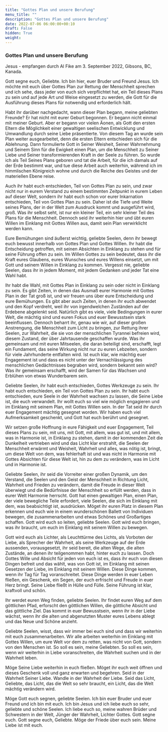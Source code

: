 ```yaml
---
title: "Gottes Plan und unsere Berufung"
menu_title: ""
description: "Gottes Plan und unsere Berufung"
date: 2022-07-06 06:00:00+00:10
draft: False
hidden: True
weight:
---
```

### Gottes Plan und unsere Berufung

Jesus - empfangen durch Al Fike am 3. September 2022, Gibsons, BC, Kanada.

Gott segne euch, Geliebte. Ich bin hier, euer Bruder und Freund Jesus. Ich möchte mit euch über Gottes Plan zur Rettung der Menschheit sprechen und ich sehe, dass jeder von euch sich verpflichtet hat, ein Teil dieses Plans zu sein und auf jede Art und Weise eingesetzt zu werden, die Gott für die Ausführung dieses Plans für notwendig und erforderlich hält.

Habt ihr darüber nachgedacht, wann dieser Plan begann, meine geliebten Freunde? Er hat nicht mit eurer Geburt begonnen. Er begann nicht einmal mit meiner Geburt. Aber er begann vor vielen Äonen, als Gott den ersten Eltern die Möglichkeit einer gewaltigen seelischen Entwicklung und Umwandlung durch seine Liebe präsentierte. Von diesem Tag an wurde sein Plan weiter ausgearbeitet, denn die ersten Eltern entschieden sich für die Ablehnung. Dann formulierte Gott in Seiner Weisheit, Seiner Wahrnehmung und Seinem Sinn für die Ewigkeit einen Plan, um die Menschheit zu Seiner Liebe und Seiner transformierenden Kraft in der Seele zu führen. So wurde ich als Teil Seines Plans geboren und tat die Arbeit, für die ich damals auf der Erde bestimmt war, und tue diese Arbeit auch weiterhin, während ich im himmlischen Königreich wohne und durch die Reiche des Geistes und der materiellen Ebene reise.

Auch ihr habt euch entschieden, Teil von Gottes Plan zu sein, und zwar nicht nur in eurem Verstand zu einem bestimmten Zeitpunkt in eurem Leben auf dieser Welt, sondern ihr habt euch schon vor eurer Inkarnation entschieden, Teil von Gottes Plan zu sein. Daher ist die Tiefe und Weite seines Plans, der in der Welt zum Ausdruck kommt und ausgeführt wird, groß. Was ihr selbst seht, ist nur ein kleiner Teil, ein sehr kleiner Teil des Plans für die Menschheit. Dennoch seid ihr weiterhin hier und übt euren Willen im Einklang mit Gottes Willen aus, damit sein Plan verwirklicht werden kann.

Eure Bemühungen sind äußerst wichtig, geliebte Seelen, denn ihr bewegt euch bewusst innerhalb von Gottes Plan und Gottes Willen. Ihr habt die Entscheidung getroffen, mit seinen Absichten in Einklang zu stehen und für seine Führung offen zu sein. Im Willen Gottes zu sein bedeutet, dass ihr die Kraft eures Glaubens, eures Wunsches und eures Willens einsetzt, um mit Gott und seinem Willen in Einklang zu kommen. Vergesst nie, geliebte Seelen, dass ihr in jedem Moment, mit jedem Gedanken und jeder Tat eine Wahl habt. 

Ihr habt die Wahl, mit Gottes Plan in Einklang zu sein oder nicht in Einklang zu sein. Es gibt Zeiten, in denen das Ausmaß eurer Harmonie mit Gottes Plan in der Tat groß ist, und wir freuen uns über eure Entscheidung und eure Bemühungen. Es gibt aber auch Zeiten, in denen ihr euch abwendet und den Kopf verdreht, weil ihr von irgendwelchen Zuständen auf der Erdebene abgelenkt seid. Natürlich gibt es viele, viele Bedingungen in eurer Welt, die mächtig sind und euren Fokus und euer Bewusstsein stark beeinflussen. Dennoch beharrt ihr, genau wie wir, auf dieser großen Anstrengung, die Menschheit zum Licht zu bringen, zur Rettung ihrer Seelen, zur Wahrheit, die sie von der menschlichen Tyrannei befreien wird, diesem Zustand, der über Jahrtausende geschaffen wurde. Was ihr gemeinsam und mit euren Mitseelen, die daran beteiligt sind, erschafft, legt ein Fundament, das seine Wirkung nicht nur zu euren Lebzeiten, sondern für viele Jahrhunderte entfalten wird. Ist euch klar, wie mächtig euer Engagement ist und dass es nicht unter der Vernachlässigung des menschlichen Gedächtnisses begraben wird, sondern bekannt sein wird? Was ihr gemeinsam erschafft, wird der Samen für das Wachsen und Erblühen von etwas Wunderbarem sein.

Geliebte Seelen, ihr habt euch entschieden, Gottes Werkzeuge zu sein. Ihr habt euch entschieden, ein Teil von Gottes Plan zu sein. Ihr habt euch entschieden, eure Seele in der Wahrheit wachsen zu lassen, die Seine Liebe ist, die euch verwandelt. Ihr wollt euch so viel wie möglich engagieren und im Einklang mit seinem Plan, mit Gottes Willen sein. In der Tat seid ihr durch euer Engagement mächtig gesegnet worden. Wir haben euch viel Aufmerksamkeit geschenkt, und Gott hat euch berührt und gesegnet. 

Wir setzen große Hoffnung in eure Fähigkeit und euer Engagement, Teil dieses Plans zu sein, mit uns, mit Gott, mit allem, was gut ist, und mit allem, was in Harmonie ist, in Einklang zu stehen, damit in der kommenden Zeit die Dunkelheit vertrieben wird und das Licht klar erstrahlt, die Seelen der Menschheit erwärmt und Weisheit, Wahrheit und alles, was nötig ist, bringt, um diese Welt von dem, was fehlerhaft ist und was nicht in Harmonie mit Gottes Absichten für diese Welt ist, hin zu dem zu verändern, was im Licht und in Harmonie ist.

Geliebte Seelen, ihr seid die Vorreiter einer großen Dynamik, um den Verstand, die Seelen und den Geist der Menschheit in Richtung Licht, Wahrheit und Frieden zu verändern, damit die Freude in dieser Welt überwiegt und die Bedürfnisse der Menschheit so erfüllt werden, dass in eurer Welt Harmonie herrscht. Gott hat einen gewaltigen Plan, einen Plan, der viele bewegliche Teile erfordert, viele Seelen, die sich im Einklang mit dem, was beabsichtigt ist, ausdrücken. Möget ihr euren Platz in diesem Plan erkennen und euch wie in einem wunderschönen Ballett von Individuen bewegen, die zusammenarbeiten und etwas Schönes und Großartiges schaffen. Gott wird euch so leiten, geliebte Seelen. Gott wird euch bringen, was ihr braucht, um euch im Einklang mit seinem Willen zu bewegen. 

Gott wird euch als Lichter, als Leuchttürme des Lichts, als Vorboten der Liebe, als Sprecher der Wahrheit, als seine Werkzeuge auf der Erde aussenden, vorausgesetzt, ihr seid bereit, die alten Wege, die alten Zustände, an denen ihr teilgenommen habt, hinter euch zu lassen. Doch Gottes Wille und Absicht für jeden von euch ist es, dass ihr euch von diesen Dingen befreit und das wählt, was von Gott ist, im Einklang mit seinen Gesetzen der Liebe, im Einklang mit seinem Willen. Diese Dinge kommen, wenn ihr Tag für Tag voranschreitet. Diese Dinge werden in euer Leben fließen, ein Geschenk, ein Segen, der euch erfrischt und Freude in euer Herz bringt. Seine Liebe fließt in Hülle und Fülle. Seine Führung ist klar, kraftvoll und schön. 

Ihr werdet euren Weg finden, geliebte Seelen. Ihr findet euren Weg auf dem göttlichen Pfad, erforscht den göttlichen Willen, die göttliche Absicht und das göttliche Ziel. Das kommt in euer Bewusstsein, wenn ihr in der Liebe wächst, wenn ihr die alten und abgenutzten Muster eures Lebens ablegt und das Neue und Schöne anzieht. 

Geliebte Seelen, wisst, dass wir immer bei euch sind und dass wir weiterhin mit euch zusammenarbeiten. Wir alle arbeiten weiterhin im Einklang mit Gottes Willen, um eure Welt vor dem zu retten, was nicht von Gott, sondern von den Menschen ist. So soll es sein, meine Geliebten. So soll es sein, wenn wir weiterhin in Liebe voranschreiten, die Wahrheit suchen und in der Wahrheit leben.
 
Möge Seine Liebe weiterhin in euch fließen. Möget ihr euch weit öffnen und dieses Geschenk voll und ganz erwarten und begehren. Seid in der Wahrheit Seiner Liebe. Wandle in der Wahrheit der Liebe. Seid das Licht, Geliebte, das Licht, das die Welt so sehr braucht, ein Licht, das die Welt mächtig verändern wird. 

Möge Gott euch segnen, geliebte Seelen. Ich bin euer Bruder und euer Freund und ich bin mit euch. Ich bin Jesus und ich liebe euch so sehr, geliebte und schöne Seelen. Ich liebe euch so, meine wahren Brüder und Schwestern in der Welt, Jünger der Wahrheit, Lichter Gottes. Gott segne euch. Gott segne euch, Geliebte. Möge der Friede über euch sein. Meine Liebe ist mit euch.